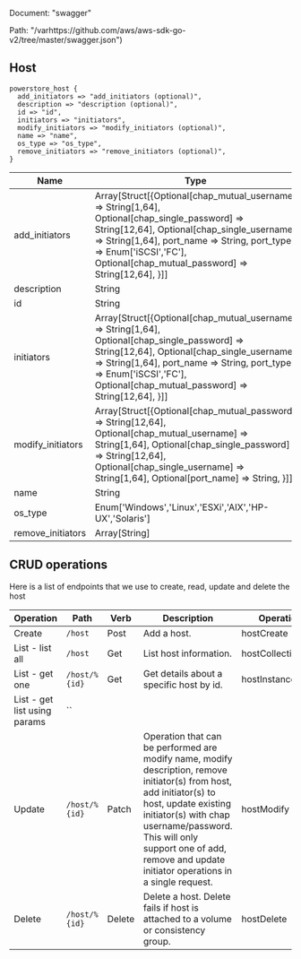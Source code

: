 Document: "swagger"


Path: "/varhttps://github.com/aws/aws-sdk-go-v2/tree/master/swagger.json")

## Host



```puppet
powerstore_host {
  add_initiators => "add_initiators (optional)",
  description => "description (optional)",
  id => "id",
  initiators => "initiators",
  modify_initiators => "modify_initiators (optional)",
  name => "name",
  os_type => "os_type",
  remove_initiators => "remove_initiators (optional)",
}
```

| Name        | Type           | Required       |
| ------------- | ------------- | ------------- |
|add_initiators | Array[Struct[{Optional[chap_mutual_username] => String[1,64], Optional[chap_single_password] => String[12,64], Optional[chap_single_username] => String[1,64], port_name => String, port_type => Enum['iSCSI','FC'], Optional[chap_mutual_password] => String[12,64], }]] | false |
|description | String | false |
|id | String | true |
|initiators | Array[Struct[{Optional[chap_mutual_username] => String[1,64], Optional[chap_single_password] => String[12,64], Optional[chap_single_username] => String[1,64], port_name => String, port_type => Enum['iSCSI','FC'], Optional[chap_mutual_password] => String[12,64], }]] | true |
|modify_initiators | Array[Struct[{Optional[chap_mutual_password] => String[12,64], Optional[chap_mutual_username] => String[1,64], Optional[chap_single_password] => String[12,64], Optional[chap_single_username] => String[1,64], Optional[port_name] => String, }]] | false |
|name | String | true |
|os_type | Enum['Windows','Linux','ESXi','AIX','HP-UX','Solaris'] | true |
|remove_initiators | Array[String] | false |



## CRUD operations

Here is a list of endpoints that we use to create, read, update and delete the host

| Operation | Path | Verb | Description | OperationID |
| ------------- | ------------- | ------------- | ------------- | ------------- |
|Create|`/host`|Post|Add a host.|hostCreate|
|List - list all|`/host`|Get|List host information.|hostCollectionQuery|
|List - get one|`/host/%{id}`|Get|Get details about a specific host by id.|hostInstanceQuery|
|List - get list using params|``||||
|Update|`/host/%{id}`|Patch|Operation that can be performed are modify name, modify description, remove initiator(s) from host, add initiator(s) to host, update existing initiator(s) with chap username/password. This will only support one of add, remove and update initiator operations in a single request.|hostModify|
|Delete|`/host/%{id}`|Delete|Delete a host. Delete fails if host is attached to a volume or consistency group.|hostDelete|
